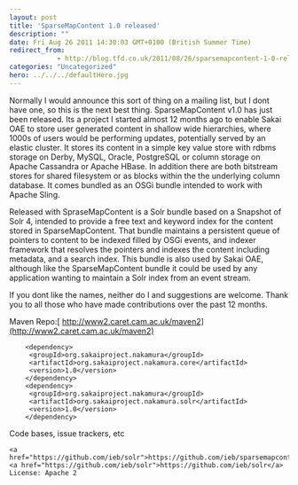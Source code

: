 ```yaml
---
layout: post
title: 'SparseMapContent 1.0 released'
description: ""
date: Fri Aug 26 2011 14:30:03 GMT+0100 (British Summer Time)
redirect_from: 
            - http://blog.tfd.co.uk/2011/08/26/sparsemapcontent-1-0-released/
categories: "Uncategorized"
hero: ../../../defaultHero.jpg
---
```

Normally I would announce this sort of thing on a mailing list, but I dont have one, so this is the next best thing. SparseMapContent v1.0 has just been released. Its a project I started almost 12 months ago to enable Sakai OAE to store user generated content in shallow wide hierarchies, where 1000s of users would be performing updates, potentially served by an elastic cluster. It stores its content in a simple key value store with rdbms storage on Derby, MySQL, Oracle, PostgreSQL or column storage on Apache Cassandra or Apache HBase. In addition there are both bitstream stores for shared filesystem or as blocks within the the underlying column database. It comes bundled as an OSGi bundle intended to work with Apache Sling.

Released with SpraseMapContent is a Solr bundle based on a Snapshot of Solr 4, intended to provide a free text and keyword index for the content stored in SparseMapContent. That bundle maintains a persistent queue of pointers to content to be indexed filled by OSGi events, and indexer framework that resolves the pointers and indexes the content including metadata, and a search index. This bundle is also used by Sakai OAE, although like the SparseMapContent bundle it could be used by any application wanting to maintain a Solr index from an event stream.

If you dont like the names, neither do I and suggestions are welcome. Thank you to all those who have made contributions over the past 12 months.

Maven Repo:[ http://www2.caret.cam.ac.uk/maven2](http://www2.caret.cam.ac.uk/maven2)

```
    <dependency>
     <groupId>org.sakaiproject.nakamura</groupId>
     <artifactId>org.sakaiproject.nakamura.core</artifactId>
     <version>1.0</version>
    </dependency>
    <dependency>
     <groupId>org.sakaiproject.nakamura</groupId>
     <artifactId>org.sakaiproject.nakamura.solr</artifactId>
     <version>1.0</version>
    </dependency>
```

Code bases, issue trackers, etc

```
<a href="https://github.com/ieb/solr">https://github.com/ieb/sparsemapcontent</a>
<a href="https://github.com/ieb/solr">https://github.com/ieb/solr</a>
License: Apache 2
```
